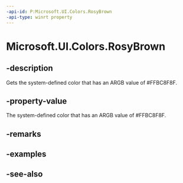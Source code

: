 ```yaml
---
-api-id: P:Microsoft.UI.Colors.RosyBrown
-api-type: winrt property
---
```


<!-- Property syntax
public Windows.UI.Color RosyBrown { get; }
-->

# Microsoft.UI.Colors.RosyBrown

## -description

Gets the system-defined color that has an ARGB value of #FFBC8F8F.

## -property-value

The system-defined color that has an ARGB value of #FFBC8F8F.

## -remarks

## -examples

## -see-also
